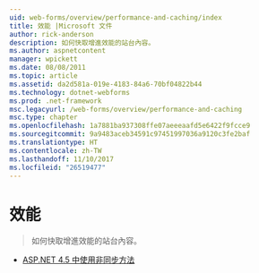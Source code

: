 ```yaml
---
uid: web-forms/overview/performance-and-caching/index
title: 效能 |Microsoft 文件
author: rick-anderson
description: 如何快取增進效能的站台內容。
ms.author: aspnetcontent
manager: wpickett
ms.date: 08/08/2011
ms.topic: article
ms.assetid: da2d581a-019e-4183-84a6-70bf04822b44
ms.technology: dotnet-webforms
ms.prod: .net-framework
msc.legacyurl: /web-forms/overview/performance-and-caching
msc.type: chapter
ms.openlocfilehash: 1a7881ba937308ffe07aeeeaafd5e6422f9fcce9
ms.sourcegitcommit: 9a9483aceb34591c97451997036a9120c3fe2baf
ms.translationtype: HT
ms.contentlocale: zh-TW
ms.lasthandoff: 11/10/2017
ms.locfileid: "26519477"
---
```

<a name="performance"></a>效能
====================
> 如何快取增進效能的站台內容。


- [ASP.NET 4.5 中使用非同步方法](using-asynchronous-methods-in-aspnet-45.md)
